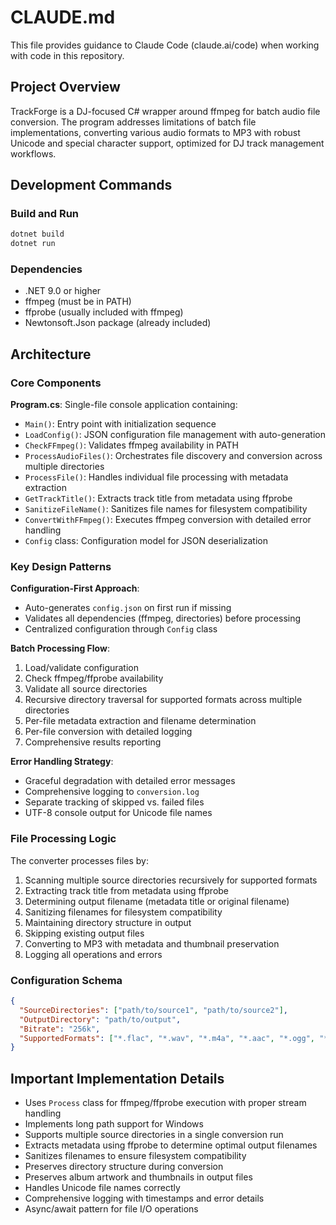 # CLAUDE.md

This file provides guidance to Claude Code (claude.ai/code) when working with code in this repository.

## Project Overview

TrackForge is a DJ-focused C# wrapper around ffmpeg for batch audio file conversion. The program addresses limitations of batch file implementations, converting various audio formats to MP3 with robust Unicode and special character support, optimized for DJ track management workflows.

## Development Commands

### Build and Run
```bash
dotnet build
dotnet run
```

### Dependencies
- .NET 9.0 or higher
- ffmpeg (must be in PATH)
- ffprobe (usually included with ffmpeg)
- Newtonsoft.Json package (already included)

## Architecture

### Core Components

**Program.cs**: Single-file console application containing:
- `Main()`: Entry point with initialization sequence
- `LoadConfig()`: JSON configuration file management with auto-generation
- `CheckFFmpeg()`: Validates ffmpeg availability in PATH
- `ProcessAudioFiles()`: Orchestrates file discovery and conversion across multiple directories
- `ProcessFile()`: Handles individual file processing with metadata extraction
- `GetTrackTitle()`: Extracts track title from metadata using ffprobe
- `SanitizeFileName()`: Sanitizes file names for filesystem compatibility
- `ConvertWithFFmpeg()`: Executes ffmpeg conversion with detailed error handling
- `Config` class: Configuration model for JSON deserialization

### Key Design Patterns

**Configuration-First Approach**: 
- Auto-generates `config.json` on first run if missing
- Validates all dependencies (ffmpeg, directories) before processing
- Centralized configuration through `Config` class

**Batch Processing Flow**:
1. Load/validate configuration
2. Check ffmpeg/ffprobe availability
3. Validate all source directories
4. Recursive directory traversal for supported formats across multiple directories
5. Per-file metadata extraction and filename determination
6. Per-file conversion with detailed logging
7. Comprehensive results reporting

**Error Handling Strategy**:
- Graceful degradation with detailed error messages
- Comprehensive logging to `conversion.log`
- Separate tracking of skipped vs. failed files
- UTF-8 console output for Unicode file names

### File Processing Logic

The converter processes files by:
1. Scanning multiple source directories recursively for supported formats
2. Extracting track title from metadata using ffprobe
3. Determining output filename (metadata title or original filename)
4. Sanitizing filenames for filesystem compatibility
5. Maintaining directory structure in output
6. Skipping existing output files
7. Converting to MP3 with metadata and thumbnail preservation
8. Logging all operations and errors

### Configuration Schema

```json
{
  "SourceDirectories": ["path/to/source1", "path/to/source2"],
  "OutputDirectory": "path/to/output", 
  "Bitrate": "256k",
  "SupportedFormats": ["*.flac", "*.wav", "*.m4a", "*.aac", "*.ogg", "*.wma", "*.ape", "*.mp3"]
}
```

## Important Implementation Details

- Uses `Process` class for ffmpeg/ffprobe execution with proper stream handling
- Implements long path support for Windows
- Supports multiple source directories in a single conversion run
- Extracts metadata using ffprobe to determine optimal output filenames
- Sanitizes filenames to ensure filesystem compatibility
- Preserves directory structure during conversion
- Preserves album artwork and thumbnails in output files
- Handles Unicode file names correctly
- Comprehensive logging with timestamps and error details
- Async/await pattern for file I/O operations